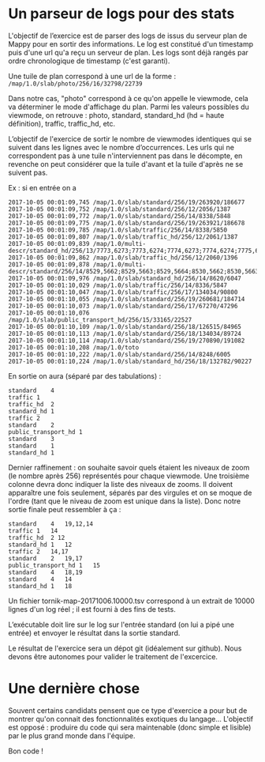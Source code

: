 # Un parseur de logs pour des stats

L'objectif de l’exercice est de parser des logs de issus du serveur plan de Mappy pour en sortir des informations.
Le log est constitué d'un timestamp puis d'une url qu'a reçu un serveur de plan.
Les logs sont déjà rangés par ordre chronologique de timestamp (c'est garanti).

Une tuile de plan correspond à une url de la forme :
``/map/1.0/slab/photo/256/16/32798/22739``

Dans notre cas, "photo" correspond à ce qu'on appelle le viewmode, cela va déterminer le mode d'affichage du plan. Parmi les valeurs possibles du viewmode, on retrouve : photo, standard, standard_hd (hd = haute définition), traffic, traffic_hd, etc.

L’objectif de l'exercice de sortir le nombre de viewmodes identiques qui se suivent dans les lignes avec le nombre d’occurrences. Les urls qui ne correspondent pas à une tuile n'interviennent pas dans le décompte, en revenche on peut considérer que la tuile d'avant et la tuile d'après ne se suivent pas.

Ex : si en entrée on a 

````
2017-10-05 00:01:09,745 /map/1.0/slab/standard/256/19/263920/186677
2017-10-05 00:01:09,752 /map/1.0/slab/standard/256/12/2056/1387
2017-10-05 00:01:09,772 /map/1.0/slab/standard/256/14/8338/5848
2017-10-05 00:01:09,775 /map/1.0/slab/standard/256/19/263921/186678
2017-10-05 00:01:09,785 /map/1.0/slab/traffic/256/14/8338/5850
2017-10-05 00:01:09,807 /map/1.0/slab/traffic_hd/256/12/2061/1387
2017-10-05 00:01:09,839 /map/1.0/multi-descr/standard_hd/256/13/7773,6273;7773,6274;7774,6273;7774,6274;7775,6273;7775,6274;7776,6273;7776,6274;7777,6273;7777,6274;7778,6273;7778,6274
2017-10-05 00:01:09,862 /map/1.0/slab/traffic_hd/256/12/2060/1396
2017-10-05 00:01:09,878 /map/1.0/multi-descr/standard/256/14/8529,5662;8529,5663;8529,5664;8530,5662;8530,5663;8530,5664;8531,5662;8531,5663;8531,5664;8532,5662;8532,5663;8532,5664;8533,5662;8533,5663;8533,5664
2017-10-05 00:01:09,976 /map/1.0/slab/standard_hd/256/14/8620/6047
2017-10-05 00:01:10,029 /map/1.0/slab/traffic/256/14/8336/5847
2017-10-05 00:01:10,047 /map/1.0/slab/traffic/256/17/134034/90800
2017-10-05 00:01:10,055 /map/1.0/slab/standard/256/19/260681/184714
2017-10-05 00:01:10,073 /map/1.0/slab/standard/256/17/67270/47296
2017-10-05 00:01:10,076 /map/1.0/slab/public_transport_hd/256/15/33165/22527
2017-10-05 00:01:10,109 /map/1.0/slab/standard/256/18/126515/84965
2017-10-05 00:01:10,113 /map/1.0/slab/standard/256/18/134034/89724
2017-10-05 00:01:10,114 /map/1.0/slab/standard/256/19/270890/191082
2017-10-05 00:01:10,208 /map/1.0/toto
2017-10-05 00:01:10,222 /map/1.0/slab/standard/256/14/8248/6005
2017-10-05 00:01:10,224 /map/1.0/slab/standard_hd/256/18/132782/90227
````


En sortie on aura (séparé par des tabulations) :
````
standard    4
traffic 1
traffic_hd  2
standard_hd 1
traffic 2
standard    2
public_transport_hd 1
standard    3
standard    1
standard_hd 1
````

Dernier raffinement : on souhaite savoir quels étaient les niveaux de zoom (le nombre après 256) représentés pour chaque viewmode.
Une troisième colonne devra donc indiquer la liste des niveaux de zooms. Il doivent apparaître une fois seulement, séparés par des virgules et on se moque de l'ordre (tant que le niveau de zoom est unique dans la liste). Donc notre sortie finale peut ressembler à ça :

````
standard    4   19,12,14
traffic 1   14
traffic_hd  2 12 
standard_hd 1   12
traffic 2   14,17
standard    2   19,17
public_transport_hd 1   15
standard    4   18,19
standard    4   14
standard_hd 1   18
````
Un fichier tornik-map-20171006.10000.tsv correspond à un extrait de 10000 lignes d'un log réel ; il est fourni à des fins de tests.

L’exécutable doit lire sur le log sur l'entrée standard (on lui a pipé une entrée) et envoyer le résultat dans la sortie standard.

Le résultat de l'exercice sera un dépot git (idéalement sur github). Nous devons être autonomes pour valider le traitement de l'excercice.

# Une dernière chose 
Souvent certains candidats pensent que ce type d'exercice a pour but de montrer qu'on connait des fonctionnalités exotiques du langage... L'objectif est opposé : produire du code qui sera maintenable (donc simple et lisible) par le plus grand monde dans l'équipe.

Bon code !



